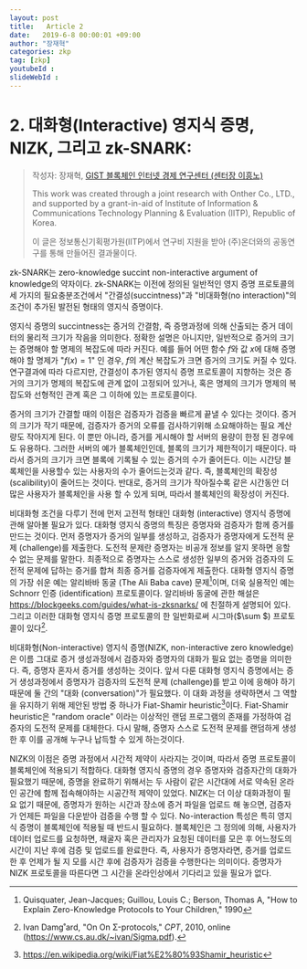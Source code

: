 ```yaml
---
layout: post
title:   Article 2
date:   2019-6-8 00:00:01 +09:00
author: "장재혁"
categories: zkp
tag: [zkp]
youtubeId :
slideWebId :
---
```


# 2. 대화형(Interactive) 영지식 증명, NIZK, 그리고 zk-SNARK:
> 작성자: 장재혁, [GIST 블록체인 인터넷 경제 연구센터 (센터장 이흥노)](https://infonet.gist.ac.kr/?page_id=6711)
>
> This work was created through a joint research with Onther Co., LTD., and supported by a grant-in-aid of Institute of Information & Communications Technology Planning & Evaluation (IITP), Republic of Korea.
>
> 이 글은 정보통신기획평가원(IITP)에서 연구비 지원을 받아 (주)온더와의 공동연구를 통해 만들어진 결과물이다.

zk-SNARK는 zero-knowledge succint non-interactive argument of knowledge의 약자이다. zk-SNARK는 이전에 정의된 일반적인 영지 증명 프로토콜의 세 가지의 필요충분조건에서 "간결성(succintness)"과 "비대화형(no interaction)"의 조건이 추가된 발전된 형태의 영지식 증명이다. 

영지식 증명의 succintness는 증거의 간결함, 즉 증명과정에 의해 산출되는 증거 데이터의 물리적 크기가 작음을 의미한다. 정확한 설명은 아니지만, 일반적으로 증거의 크기는 증명해야 할 명제의 복잡도에 따라 커진다. 예를 들어 어떤 함수 $f$와 값 $x$에 대해 증명해야 할 명제가 "$f\left( x \right)=1$" 인 경우, $f$의 계산 복잡도가 크면 증거의 크기도 커질 수 있다. 연구결과에 따라 다르지만, 간결성이 추가된 영지식 증명 프로토콜이 지향하는 것은 증거의 크기가 명제의 복잡도에 관계 없이 고정되어 있거나, 혹은 명제의 크기가 명제의 복잡도와 선형적인 관계 혹은 그 이하에 있는 프로토콜이다. 

증거의 크기가 간결할 때의 이점은 검증자가 검증을 빠르게 끝낼 수 있다는 것이다. 증거의 크기가 작기 때문에, 검증자가 증거의 오류를 검사하기위해 소요해야하는 필요 계산량도 작아지게 된다. 이 뿐만 아니라, 증거를 게시해야 할 서버의 용량이 한정 된 경우에도 유용하다. 그러한 서버의 예가 블록체인인데, 블록의 크기가 제한적이기 때문이다. 따라서 증거의 크기가 크면 블록에 기록될 수 있는 증거의 수가 줄어든다. 이는 시간당 블록체인을 사용할수 있는 사용자의 수가 줄어드는것과 같다. 즉, 블록체인의 확장성(scalibility)이 줄어드는 것이다. 반대로, 증거의 크기가 작아질수록 같은 시간동안 더 많은 사용자가 블록체인을 사용 할 수 있게 되며, 따라서 블록체인의 확장성이 커진다. 

비대화형 조건을 다루기 전에 먼저 고전적 형태인 대화형 (interactive) 영지식 증명에 관해 알아볼 필요가 있다. 대화형 영지식 증명의 특징은 증명자와 검증자가 함께 증거를 만드는 것이다. 먼저 증명자가 증거의 일부를 생성하고, 검증자가 증명자에게 도전적 문제 (challenge)를 제출한다. 도전적 문제란 증명자는 비공개 정보를 알지 못하면 응할 수 없는 문제를 말한다. 최종적으로 증명자는 스스로 생성한 일부의 증거와 검증자의 도전적 문제에 답하는 증거를 합쳐 최종 증거를 검증자에게 제출한다. 대화형 영지식 증명의 가장 쉬운 예는 알리바바 동굴 (The Ali Baba cave) 문제[^1]이며, 더욱 실용적인 예는 Schnorr 인증 (identification) 프로토콜이다. 알리바바 동굴에 관한 해설은 <https://blockgeeks.com/guides/what-is-zksnarks/> 에 친절하게 설명되어 있다. 그리고 이러한 대화형 영지식 증명 프로토콜의 한 일반화로써 시그마($\sum $) 프로토콜이 있다[^2]. 

비대화형(Non-interactive) 영지식 증명(NIZK, non-interactive zero knowledge)은 이름 그대로 증거 생성과정에서 검증자와 증명자의 대화가 필요 없는 증명을 의미한다. 즉, 증명자 혼자서 증거를 생성하는 것이다. 앞서 다룬 대화형 영지식 증명에서는 증거 생성과정에서 증명자가 검증자의 도전적 문제 (challenge)를 받고 이에 응해야 하기때문에 둘 간의 "대화 (conversation)"가 필요했다. 이 대화 과정을 생략하면서 그 역할을 유지하기 위해 제안된 방법 중 하나가 Fiat-Shamir heuristic[^3]이다. Fiat-Shamir heuristic은 "random oracle" 이라는 이상적인 랜덤 프로그램의 존재를 가정하여 검증자의 도전적 문제를 대체한다. 다시 말해, 증명자 스스로 도전적 문제를 랜덤하게 생성 한 후 이를 공개해 누구나 납득할 수 있게 하는것이다. 

NIZK의 이점은 증명 과정에서 시간적 제약이 사라지는 것이며, 따라서 증명 프로토콜이 블록체인에 적용되기 적합하다. 대화형 영지식 증명의 경우 증명자와 검증자간의 대화가 필요했기 때문에, 증명을 완료하기 위해서는 두 사람이 같은 시간대에 서로 약속된 온라인 공간에 함께 접속해야하는 시공간적 제약이 있었다. NIZK는 더 이상 대화과정이 필요 없기 때문에, 증명자가 원하는 시간과 장소에 증거 파일을 업로드 해 놓으면, 검증자가 언제든 파일을 다운받아 검증을 수행 할 수 있다. No-interaction 특성은 특히 영지식 증명이 블록체인에 적용될 때 반드시 필요하다. 블록체인은 그 정의에 의해, 사용자가 데이터 업로드를 요청하면, 채굴자 혹은 관리자가 요청된 데이터를 모은 후 어느정도의 시간이 지난 후에 검증 및 업로드를 완료한다. 즉, 사용자가 증명자라면, 증거를 업로드 한 후 언제가 될 지 모를 시간 후에 검증자가 검증을 수행한다는 의미이다. 증명자가 NIZK 프로토콜을 따른다면 그 시간을 온라인상에서 기다리고 있을 필요가 없다. 

[^1]: Quisquater, Jean-Jacques; Guillou, Louis C.; Berson, Thomas A, "How to Explain Zero-Knowledge Protocols to Your Children," 1990
[^2]: Ivan Damg˚ard, "On On Σ-protocols," *CPT*, 2010, online (<https://www.cs.au.dk/~ivan/Sigma.pdf>).
[^3]: https://en.wikipedia.org/wiki/Fiat%E2%80%93Shamir_heuristic
